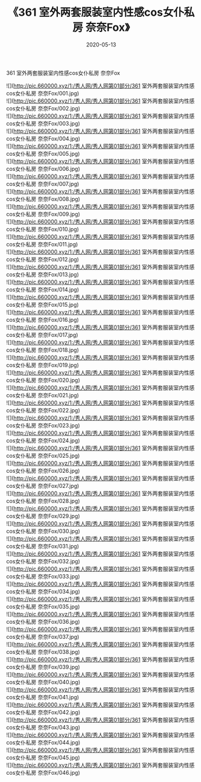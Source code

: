 ﻿---
layout: post
title:  《361 室外两套服装室内性感cos女仆私房 奈奈Fox》
date:   2020-05-13
img: http://pic.660000.xyz/1:/秀人网/秀人网第01部分/361 室外两套服装室内性感cos女仆私房 奈奈Fox/000.jpg
categories: [美女, 清纯, 唯美]
---

361 室外两套服装室内性感cos女仆私房 奈奈Fox

  ![](http://pic.660000.xyz/1:/秀人网/秀人网第01部分/361 室外两套服装室内性感cos女仆私房 奈奈Fox/001.jpg) <br> ![](http://pic.660000.xyz/1:/秀人网/秀人网第01部分/361 室外两套服装室内性感cos女仆私房 奈奈Fox/002.jpg) <br> ![](http://pic.660000.xyz/1:/秀人网/秀人网第01部分/361 室外两套服装室内性感cos女仆私房 奈奈Fox/003.jpg) <br> ![](http://pic.660000.xyz/1:/秀人网/秀人网第01部分/361 室外两套服装室内性感cos女仆私房 奈奈Fox/004.jpg) <br> ![](http://pic.660000.xyz/1:/秀人网/秀人网第01部分/361 室外两套服装室内性感cos女仆私房 奈奈Fox/005.jpg) <br> ![](http://pic.660000.xyz/1:/秀人网/秀人网第01部分/361 室外两套服装室内性感cos女仆私房 奈奈Fox/006.jpg) <br> ![](http://pic.660000.xyz/1:/秀人网/秀人网第01部分/361 室外两套服装室内性感cos女仆私房 奈奈Fox/007.jpg) <br> ![](http://pic.660000.xyz/1:/秀人网/秀人网第01部分/361 室外两套服装室内性感cos女仆私房 奈奈Fox/008.jpg) <br> ![](http://pic.660000.xyz/1:/秀人网/秀人网第01部分/361 室外两套服装室内性感cos女仆私房 奈奈Fox/009.jpg) <br> ![](http://pic.660000.xyz/1:/秀人网/秀人网第01部分/361 室外两套服装室内性感cos女仆私房 奈奈Fox/010.jpg) <br> ![](http://pic.660000.xyz/1:/秀人网/秀人网第01部分/361 室外两套服装室内性感cos女仆私房 奈奈Fox/011.jpg) <br> ![](http://pic.660000.xyz/1:/秀人网/秀人网第01部分/361 室外两套服装室内性感cos女仆私房 奈奈Fox/012.jpg) <br> ![](http://pic.660000.xyz/1:/秀人网/秀人网第01部分/361 室外两套服装室内性感cos女仆私房 奈奈Fox/013.jpg) <br> ![](http://pic.660000.xyz/1:/秀人网/秀人网第01部分/361 室外两套服装室内性感cos女仆私房 奈奈Fox/014.jpg) <br> ![](http://pic.660000.xyz/1:/秀人网/秀人网第01部分/361 室外两套服装室内性感cos女仆私房 奈奈Fox/015.jpg) <br> ![](http://pic.660000.xyz/1:/秀人网/秀人网第01部分/361 室外两套服装室内性感cos女仆私房 奈奈Fox/016.jpg) <br> ![](http://pic.660000.xyz/1:/秀人网/秀人网第01部分/361 室外两套服装室内性感cos女仆私房 奈奈Fox/017.jpg) <br> ![](http://pic.660000.xyz/1:/秀人网/秀人网第01部分/361 室外两套服装室内性感cos女仆私房 奈奈Fox/018.jpg) <br> ![](http://pic.660000.xyz/1:/秀人网/秀人网第01部分/361 室外两套服装室内性感cos女仆私房 奈奈Fox/019.jpg) <br> ![](http://pic.660000.xyz/1:/秀人网/秀人网第01部分/361 室外两套服装室内性感cos女仆私房 奈奈Fox/020.jpg) <br> ![](http://pic.660000.xyz/1:/秀人网/秀人网第01部分/361 室外两套服装室内性感cos女仆私房 奈奈Fox/021.jpg) <br> ![](http://pic.660000.xyz/1:/秀人网/秀人网第01部分/361 室外两套服装室内性感cos女仆私房 奈奈Fox/022.jpg) <br> ![](http://pic.660000.xyz/1:/秀人网/秀人网第01部分/361 室外两套服装室内性感cos女仆私房 奈奈Fox/023.jpg) <br> ![](http://pic.660000.xyz/1:/秀人网/秀人网第01部分/361 室外两套服装室内性感cos女仆私房 奈奈Fox/024.jpg) <br> ![](http://pic.660000.xyz/1:/秀人网/秀人网第01部分/361 室外两套服装室内性感cos女仆私房 奈奈Fox/025.jpg) <br> ![](http://pic.660000.xyz/1:/秀人网/秀人网第01部分/361 室外两套服装室内性感cos女仆私房 奈奈Fox/026.jpg) <br> ![](http://pic.660000.xyz/1:/秀人网/秀人网第01部分/361 室外两套服装室内性感cos女仆私房 奈奈Fox/027.jpg) <br> ![](http://pic.660000.xyz/1:/秀人网/秀人网第01部分/361 室外两套服装室内性感cos女仆私房 奈奈Fox/028.jpg) <br> ![](http://pic.660000.xyz/1:/秀人网/秀人网第01部分/361 室外两套服装室内性感cos女仆私房 奈奈Fox/029.jpg) <br> ![](http://pic.660000.xyz/1:/秀人网/秀人网第01部分/361 室外两套服装室内性感cos女仆私房 奈奈Fox/030.jpg) <br> ![](http://pic.660000.xyz/1:/秀人网/秀人网第01部分/361 室外两套服装室内性感cos女仆私房 奈奈Fox/031.jpg) <br> ![](http://pic.660000.xyz/1:/秀人网/秀人网第01部分/361 室外两套服装室内性感cos女仆私房 奈奈Fox/032.jpg) <br> ![](http://pic.660000.xyz/1:/秀人网/秀人网第01部分/361 室外两套服装室内性感cos女仆私房 奈奈Fox/033.jpg) <br> ![](http://pic.660000.xyz/1:/秀人网/秀人网第01部分/361 室外两套服装室内性感cos女仆私房 奈奈Fox/034.jpg) <br> ![](http://pic.660000.xyz/1:/秀人网/秀人网第01部分/361 室外两套服装室内性感cos女仆私房 奈奈Fox/035.jpg) <br> ![](http://pic.660000.xyz/1:/秀人网/秀人网第01部分/361 室外两套服装室内性感cos女仆私房 奈奈Fox/036.jpg) <br> ![](http://pic.660000.xyz/1:/秀人网/秀人网第01部分/361 室外两套服装室内性感cos女仆私房 奈奈Fox/037.jpg) <br> ![](http://pic.660000.xyz/1:/秀人网/秀人网第01部分/361 室外两套服装室内性感cos女仆私房 奈奈Fox/038.jpg) <br> ![](http://pic.660000.xyz/1:/秀人网/秀人网第01部分/361 室外两套服装室内性感cos女仆私房 奈奈Fox/039.jpg) <br> ![](http://pic.660000.xyz/1:/秀人网/秀人网第01部分/361 室外两套服装室内性感cos女仆私房 奈奈Fox/040.jpg) <br> ![](http://pic.660000.xyz/1:/秀人网/秀人网第01部分/361 室外两套服装室内性感cos女仆私房 奈奈Fox/041.jpg) <br> ![](http://pic.660000.xyz/1:/秀人网/秀人网第01部分/361 室外两套服装室内性感cos女仆私房 奈奈Fox/042.jpg) <br> ![](http://pic.660000.xyz/1:/秀人网/秀人网第01部分/361 室外两套服装室内性感cos女仆私房 奈奈Fox/043.jpg) <br> ![](http://pic.660000.xyz/1:/秀人网/秀人网第01部分/361 室外两套服装室内性感cos女仆私房 奈奈Fox/044.jpg) <br> ![](http://pic.660000.xyz/1:/秀人网/秀人网第01部分/361 室外两套服装室内性感cos女仆私房 奈奈Fox/045.jpg) <br> ![](http://pic.660000.xyz/1:/秀人网/秀人网第01部分/361 室外两套服装室内性感cos女仆私房 奈奈Fox/046.jpg) <br>